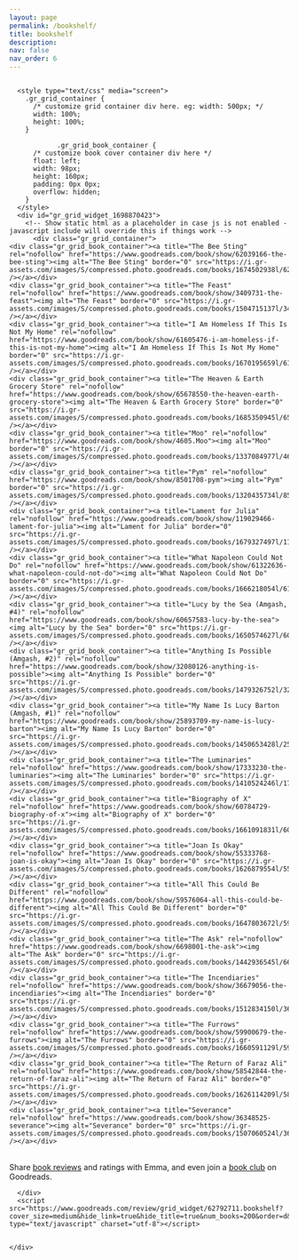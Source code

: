 ```yaml
---
layout: page
permalink: /bookshelf/
title: bookshelf
description:
nav: false
nav_order: 6
---
```


<svg width="100%" height="500vh" xmlns="http://www.w3.org/2000/svg">
<foreignObject width="100%" height="100%">
    <div xmlns="http://www.w3.org/1999/xhtml">
        <!-- Other embed HTML element/text into SVG -->

      <style type="text/css" media="screen">
        .gr_grid_container {
          /* customize grid container div here. eg: width: 500px; */
          width: 100%;
          height: 100%;
        }

                .gr_grid_book_container {
          /* customize book cover container div here */
          float: left;
          width: 98px;
          height: 160px;
          padding: 0px 0px;
          overflow: hidden;
        }
      </style>
      <div id="gr_grid_widget_1698870423">
        <!-- Show static html as a placeholder in case js is not enabled - javascript include will override this if things work -->
          <div class="gr_grid_container">
    <div class="gr_grid_book_container"><a title="The Bee Sting" rel="nofollow" href="https://www.goodreads.com/book/show/62039166-the-bee-sting"><img alt="The Bee Sting" border="0" src="https://i.gr-assets.com/images/S/compressed.photo.goodreads.com/books/1674502938l/62039166._SX98_.jpg" /></a></div>
    <div class="gr_grid_book_container"><a title="The Feast" rel="nofollow" href="https://www.goodreads.com/book/show/3409731-the-feast"><img alt="The Feast" border="0" src="https://i.gr-assets.com/images/S/compressed.photo.goodreads.com/books/1504715137l/3409731._SX98_.jpg" /></a></div>
    <div class="gr_grid_book_container"><a title="I Am Homeless If This Is Not My Home" rel="nofollow" href="https://www.goodreads.com/book/show/61605476-i-am-homeless-if-this-is-not-my-home"><img alt="I Am Homeless If This Is Not My Home" border="0" src="https://i.gr-assets.com/images/S/compressed.photo.goodreads.com/books/1670195659l/61605476._SX98_.jpg" /></a></div>
    <div class="gr_grid_book_container"><a title="The Heaven & Earth Grocery Store" rel="nofollow" href="https://www.goodreads.com/book/show/65678550-the-heaven-earth-grocery-store"><img alt="The Heaven & Earth Grocery Store" border="0" src="https://i.gr-assets.com/images/S/compressed.photo.goodreads.com/books/1685350945l/65678550._SX98_.jpg" /></a></div>
    <div class="gr_grid_book_container"><a title="Moo" rel="nofollow" href="https://www.goodreads.com/book/show/4605.Moo"><img alt="Moo" border="0" src="https://i.gr-assets.com/images/S/compressed.photo.goodreads.com/books/1337084977l/4605._SX98_.jpg" /></a></div>
    <div class="gr_grid_book_container"><a title="Pym" rel="nofollow" href="https://www.goodreads.com/book/show/8501708-pym"><img alt="Pym" border="0" src="https://i.gr-assets.com/images/S/compressed.photo.goodreads.com/books/1320435734l/8501708._SX98_.jpg" /></a></div>
    <div class="gr_grid_book_container"><a title="Lament for Julia" rel="nofollow" href="https://www.goodreads.com/book/show/119029466-lament-for-julia"><img alt="Lament for Julia" border="0" src="https://i.gr-assets.com/images/S/compressed.photo.goodreads.com/books/1679327497l/119029466._SX98_.jpg" /></a></div>
    <div class="gr_grid_book_container"><a title="What Napoleon Could Not Do" rel="nofollow" href="https://www.goodreads.com/book/show/61322636-what-napoleon-could-not-do"><img alt="What Napoleon Could Not Do" border="0" src="https://i.gr-assets.com/images/S/compressed.photo.goodreads.com/books/1666218054l/61322636._SX98_.jpg" /></a></div>
    <div class="gr_grid_book_container"><a title="Lucy by the Sea (Amgash, #4)" rel="nofollow" href="https://www.goodreads.com/book/show/60657583-lucy-by-the-sea"><img alt="Lucy by the Sea" border="0" src="https://i.gr-assets.com/images/S/compressed.photo.goodreads.com/books/1650574627l/60657583._SX98_.jpg" /></a></div>
    <div class="gr_grid_book_container"><a title="Anything Is Possible (Amgash, #2)" rel="nofollow" href="https://www.goodreads.com/book/show/32080126-anything-is-possible"><img alt="Anything Is Possible" border="0" src="https://i.gr-assets.com/images/S/compressed.photo.goodreads.com/books/1479326752l/32080126._SX98_.jpg" /></a></div>
    <div class="gr_grid_book_container"><a title="My Name Is Lucy Barton (Amgash, #1)" rel="nofollow" href="https://www.goodreads.com/book/show/25893709-my-name-is-lucy-barton"><img alt="My Name Is Lucy Barton" border="0" src="https://i.gr-assets.com/images/S/compressed.photo.goodreads.com/books/1450653428l/25893709._SX98_.jpg" /></a></div>
    <div class="gr_grid_book_container"><a title="The Luminaries" rel="nofollow" href="https://www.goodreads.com/book/show/17333230-the-luminaries"><img alt="The Luminaries" border="0" src="https://i.gr-assets.com/images/S/compressed.photo.goodreads.com/books/1410524246l/17333230._SX98_.jpg" /></a></div>
    <div class="gr_grid_book_container"><a title="Biography of X" rel="nofollow" href="https://www.goodreads.com/book/show/60784729-biography-of-x"><img alt="Biography of X" border="0" src="https://i.gr-assets.com/images/S/compressed.photo.goodreads.com/books/1661091831l/60784729._SX98_.jpg" /></a></div>
    <div class="gr_grid_book_container"><a title="Joan Is Okay" rel="nofollow" href="https://www.goodreads.com/book/show/55333768-joan-is-okay"><img alt="Joan Is Okay" border="0" src="https://i.gr-assets.com/images/S/compressed.photo.goodreads.com/books/1626879554l/55333768._SX98_.jpg" /></a></div>
    <div class="gr_grid_book_container"><a title="All This Could Be Different" rel="nofollow" href="https://www.goodreads.com/book/show/59576064-all-this-could-be-different"><img alt="All This Could Be Different" border="0" src="https://i.gr-assets.com/images/S/compressed.photo.goodreads.com/books/1647803672l/59576064._SX98_.jpg" /></a></div>
    <div class="gr_grid_book_container"><a title="The Ask" rel="nofollow" href="https://www.goodreads.com/book/show/6698001-the-ask"><img alt="The Ask" border="0" src="https://i.gr-assets.com/images/S/compressed.photo.goodreads.com/books/1442936545l/6698001._SX98_.jpg" /></a></div>
    <div class="gr_grid_book_container"><a title="The Incendiaries" rel="nofollow" href="https://www.goodreads.com/book/show/36679056-the-incendiaries"><img alt="The Incendiaries" border="0" src="https://i.gr-assets.com/images/S/compressed.photo.goodreads.com/books/1512834150l/36679056._SX98_.jpg" /></a></div>
    <div class="gr_grid_book_container"><a title="The Furrows" rel="nofollow" href="https://www.goodreads.com/book/show/59900679-the-furrows"><img alt="The Furrows" border="0" src="https://i.gr-assets.com/images/S/compressed.photo.goodreads.com/books/1660591129l/59900679._SX98_.jpg" /></a></div>
    <div class="gr_grid_book_container"><a title="The Return of Faraz Ali" rel="nofollow" href="https://www.goodreads.com/book/show/58542844-the-return-of-faraz-ali"><img alt="The Return of Faraz Ali" border="0" src="https://i.gr-assets.com/images/S/compressed.photo.goodreads.com/books/1626114209l/58542844._SX98_.jpg" /></a></div>
    <div class="gr_grid_book_container"><a title="Severance" rel="nofollow" href="https://www.goodreads.com/book/show/36348525-severance"><img alt="Severance" border="0" src="https://i.gr-assets.com/images/S/compressed.photo.goodreads.com/books/1507060524l/36348525._SX98_.jpg" /></a></div>
  <noscript><br/>Share <a rel="nofollow" href="/">book reviews</a> and ratings with Emma, and even join a <a rel="nofollow" href="/group">book club</a> on Goodreads.</noscript>
  </div>

      </div>
      <script src="https://www.goodreads.com/review/grid_widget/62792711.bookshelf?cover_size=medium&hide_link=true&hide_title=true&num_books=200&order=d&shelf=read&sort=date_added&widget_id=1698870423" type="text/javascript" charset="utf-8"></script>


    </div>
</foreignObject>
</svg>